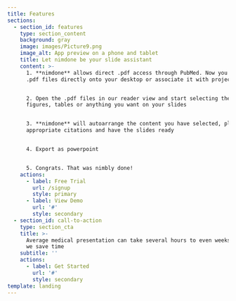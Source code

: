 ```yaml
---
title: Features
sections:
  - section_id: features
    type: section_content
    background: gray
    image: images/Picture9.png
    image_alt: App preview on a phone and tablet
    title: Let nimdone be your slide assistant
    content: >-
      1. **nimdone** allows direct .pdf access through PubMed. Now you can save
      .pdf files directly onto your desktop or associate it with projects


      2. Open the .pdf files in our reader view and start selecting the text,
      figures, tables or anything you want on your slides


      3. **nimdone** will autoarrange the content you have selected, place the
      appropriate citations and have the slides ready


      4. Export as powerpoint 


      5. Congrats. That was nimbly done! 
    actions:
      - label: Free Trial
        url: /signup
        style: primary
      - label: View Demo
        url: '#'
        style: secondary
  - section_id: call-to-action
    type: section_cta
    title: >-
      Average medical presentation can take several hours to even weeks. See how
      we save time
    subtitle: ''
    actions:
      - label: Get Started
        url: '#'
        style: secondary
template: landing
---
```

